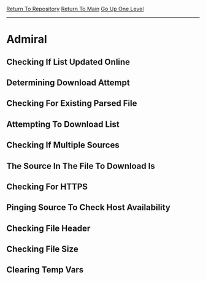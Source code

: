 [Return To Repository](https://github.com/DigitalWarrior/piholeparser/)
[Return To Main](https://github.com/DigitalWarrior/piholeparser/blob/master/RecentRunLogs/Mainlog.md)
[Go Up One Level](https://github.com/DigitalWarrior/piholeparser/blob/master/RecentRunLogs/TopLevelScripts/30-Processing-External-Blacklists.md)
____________________________________
# Admiral
## Checking If List Updated Online
## Determining Download Attempt
## Checking For Existing Parsed File
## Attempting To Download List
## Checking If Multiple Sources
## The Source In The File To Download Is
## Checking For HTTPS
## Pinging Source To Check Host Availability
## Checking File Header
## Checking File Size
## Clearing Temp Vars
